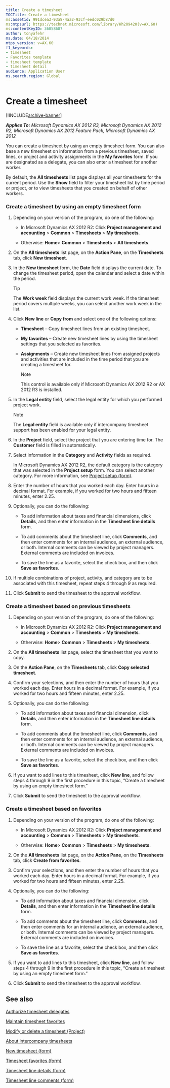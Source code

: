 ```yaml
---
title: Create a timesheet
TOCTitle: Create a timesheet
ms:assetid: 991dcea3-93a8-4aa2-93cf-eedc029b87d0
ms:mtpsurl: https://technet.microsoft.com/library/Hh209420(v=AX.60)
ms:contentKeyID: 36058687
author: tonyafehr
ms.date: 04/18/2014
mtps_version: v=AX.60
f1_keywords:
- timesheet
- Favorites template
- timesheet template
- timesheet detail
audience: Application User
ms.search.region: Global
---
```


# Create a timesheet 


[!INCLUDE[archive-banner](includes/archive-banner.md)]


_**Applies To:** Microsoft Dynamics AX 2012 R3, Microsoft Dynamics AX 2012 R2, Microsoft Dynamics AX 2012 Feature Pack, Microsoft Dynamics AX 2012_

You can create a timesheet by using an empty timesheet form. You can also base a new timesheet on information from a previous timesheet, saved lines, or project and activity assignments in the **My favorites** form. If you are designated as a delegate, you can also enter a timesheet for another worker.

By default, the **All timesheets** list page displays all your timesheets for the current period. Use the **Show** field to filter your timesheet list by time period or project, or to view timesheets that you created on behalf of other workers.

### Create a timesheet by using an empty timesheet form

1.  Depending on your version of the program, do one of the following:
    
      - In Microsoft Dynamics AX 2012 R2: Click **Project management and accounting** \> **Common** \> **Timesheets** \> **My timesheets**.
    
      - Otherwise: **Home**\> **Common** \> **Timesheets** \> **All timesheets**.

2.  On the **All timesheets** list page, on the **Action Pane**, on the **Timesheets** tab, click **New timesheet**.

3.  In the **New timesheet** form, the **Date** field displays the current date. To change the timesheet period, open the calendar and select a date within the period.
    

    > [!TIP]
    > <P>The <STRONG>Work week</STRONG> field displays the current work week. If the timesheet period covers multiple weeks, you can select another work week in the list.</P>



4.  Click **New line** or **Copy from** and select one of the following options:
    
      - **Timesheet** – Copy timesheet lines from an existing timesheet.
    
      - **My favorites** – Create new timesheet lines by using the timesheet settings that you selected as favorites.
    
      - **Assignments** – Create new timesheet lines from assigned projects and activities that are included in the time period that you are creating a timesheet for.
        

        > [!NOTE]
        > <P>This control is available only if Microsoft Dynamics AX 2012 R2 or AX 2012 R3 is installed.</P>



5.  In the **Legal entity** field, select the legal entity for which you performed project work.
    

    > [!NOTE]
    > <P>The <STRONG>Legal entity</STRONG> field is available only if intercompany timesheet support has been enabled for your legal entity.</P>



6.  In the **Project** field, select the project that you are entering time for. The **Customer** field is filled in automatically.

7.  Select information in the **Category** and **Activity** fields as required.
    
    In Microsoft Dynamics AX 2012 R2, the default category is the category that was selected in the **Project setup** form. You can select another category. For more information, see [Project setup (form)](https://technet.microsoft.com/library/hh209540\(v=ax.60\)).

8.  Enter the number of hours that you worked each day. Enter hours in a decimal format. For example, if you worked for two hours and fifteen minutes, enter 2.25.

9.  Optionally, you can do the following:
    
      - To add information about taxes and financial dimensions, click **Details**, and then enter information in the **Timesheet line details** form.
    
      - To add comments about the timesheet line, click **Comments**, and then enter comments for an internal audience, an external audience, or both. Internal comments can be viewed by project managers. External comments are included on invoices.
    
      - To save the line as a favorite, select the check box, and then click **Save as favorites**.

10. If multiple combinations of project, activity, and category are to be associated with this timesheet, repeat steps 4 through 9 as required.

11. Click **Submit** to send the timesheet to the approval workflow.

### Create a timesheet based on previous timesheets

1.  Depending on your version of the program, do one of the following:
    
      - In Microsoft Dynamics AX 2012 R2: Click **Project management and accounting** \> **Common** \> **Timesheets** \> **My timesheets**.
    
      - Otherwise: **Home**\> **Common** \> **Timesheets** \> **My timesheets**.

2.  On the **All timesheets** list page, select the timesheet that you want to copy.

3.  On the **Action Pane**, on the **Timesheets** tab, click **Copy selected timesheet**.

4.  Confirm your selections, and then enter the number of hours that you worked each day. Enter hours in a decimal format. For example, if you worked for two hours and fifteen minutes, enter 2.25.

5.  Optionally, you can do the following:
    
      - To add information about taxes and financial dimension, click **Details**, and then enter information in the **Timesheet line details** form.
    
      - To add comments about the timesheet line, click **Comments**, and then enter comments for an internal audience, an external audience, or both. Internal comments can be viewed by project managers. External comments are included on invoices.
    
      - To save the line as a favorite, select the check box, and then click **Save as favorites**.

6.  If you want to add lines to this timesheet, click **New line**, and follow steps 4 through 9 in the first procedure in this topic, “Create a timesheet by using an empty timesheet form.”

7.  Click **Submit** to send the timesheet to the approval workflow.

### Create a timesheet based on favorites

1.  Depending on your version of the program, do one of the following:
    
      - In Microsoft Dynamics AX 2012 R2: Click **Project management and accounting** \> **Common** \> **Timesheets** \> **My timesheets**.
    
      - Otherwise: **Home**\> **Common** \> **Timesheets** \> **My timesheets**.

2.  On the **All timesheets** list page, on the **Action Pane**, on the **Timesheets** tab, click **Create from favorites**.

3.  Confirm your selections, and then enter the number of hours that you worked each day. Enter hours in a decimal format. For example, if you worked for two hours and fifteen minutes, enter 2.25.

4.  Optionally, you can do the following:
    
      - To add information about taxes and financial dimension, click **Details**, and then enter information in the **Timesheet line details** form.
    
      - To add comments about the timesheet line, click **Comments**, and then enter comments for an internal audience, an external audience, or both. Internal comments can be viewed by project managers. External comments are included on invoices.
    
      - To save the line as a favorite, select the check box, and then click **Save as favorites**.

5.  If you want to add lines to this timesheet, click **New line**, and follow steps 4 through 9 in the first procedure in this topic, “Create a timesheet by using an empty timesheet form.”

6.  Click **Submit** to send the timesheet to the approval workflow.

## See also

[Authorize timesheet delegates](authorize-timesheet-delegates.md)

[Maintain timesheet favorites](maintain-timesheet-favorites.md)

[Modify or delete a timesheet (Project)](modify-or-delete-a-project-timesheet.md)

[About intercompany timesheets](about-intercompany-timesheets.md)

[New timesheet (form)](https://technet.microsoft.com/library/hh227610\(v=ax.60\))

[Timesheet favorites (form)](https://technet.microsoft.com/library/hh209717\(v=ax.60\))

[Timesheet line details (form)](https://technet.microsoft.com/library/hh209688\(v=ax.60\))

[Timesheet line comments (form)](https://technet.microsoft.com/library/hh208812\(v=ax.60\))

  


